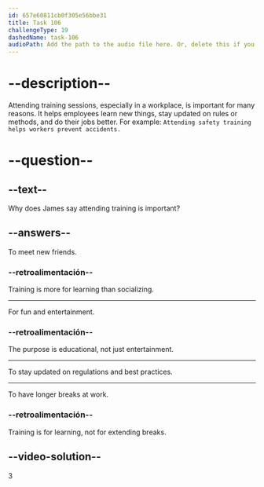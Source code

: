```yaml
---
id: 657e60811cb0f305e56bbe31
title: Task 106
challengeType: 19
dashedName: task-106
audioPath: Add the path to the audio file here. Or, delete this if you don't have audio.
---
```


<!-- (audio) Linda: James, what about training? Do we have to attend training sessions regularly?

James: Yes, you have to attend the training every year. It helps you stay updated on the latest regulations and best practices. -->

# --description--

Attending training sessions, especially in a workplace, is important for many reasons. It helps employees learn new things, stay updated on rules or methods, and do their jobs better. For example: `Attending safety training helps workers prevent accidents.`

# --question--

## --text--

Why does James say attending training is important?

## --answers--

To meet new friends.

### --retroalimentación--

Training is more for learning than socializing.

---

For fun and entertainment.

### --retroalimentación--

The purpose is educational, not just entertainment.

---

To stay updated on regulations and best practices.

---

To have longer breaks at work.

### --retroalimentación--

Training is for learning, not for extending breaks.

## --video-solution--

3
